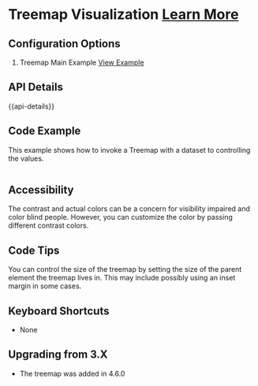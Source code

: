 
# Treemap Visualization  [Learn More](#)

## Configuration Options

1. Treemap Main Example [View Example]( ../components/treemap/example-index)

## API Details

{{api-details}}

## Code Example

This example shows how to invoke a Treemap with a dataset to controlling the values.

```javascript


```

## Accessibility

The contrast and actual colors can be a concern for visibility impaired and color blind people. However, you can customize the color by passing different contrast colors.

## Code Tips

You can control the size of the treemap by setting the size of the parent element the treemap lives in.
This may include possibly using an inset margin in some cases.

## Keyboard Shortcuts

- None

## Upgrading from 3.X

-   The treemap was added in 4.6.0
